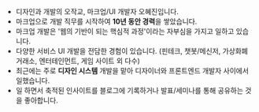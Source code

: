 - 디자인과 개발의 오작교, 마크업/UI 개발자 오혜진입니다.
- 마크업으로 개발 직무를 시작하여 **10년 동안 경력**을 쌓았습니다.
- 마크업 개발은 '웹의 기반이 되는 핵심적 과정'이라는 자부심을 가지고 일하고 있습니다.
- 다양한 서비스 UI 개발을 전담한 경험이 있습니다. (핀테크, 챗봇/메신저, 가상화폐 거래소, 엔터테인먼트, 게임 사이트 외 다수)
- 최근에는 주로 **디자인 시스템** 개발을 맡아 디자이너와 프론트엔드 개발자 사이에서 일했습니다.
- 일 하면서 축적된 인사이트를 블로그에 기록하거나 발표/세미나를 통해 공유하는 것을 좋아합니다. 